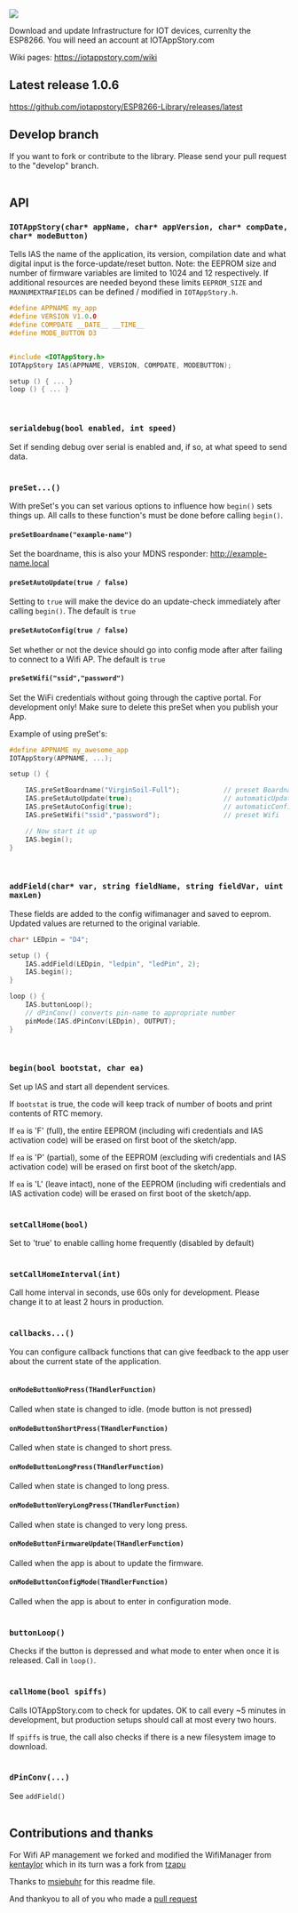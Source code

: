 <img src="https://github.com/iotappstory/ESP8266-Library/blob/master/readme.jpg"/>

Download and update Infrastructure for IOT devices, currenlty the ESP8266. You will need an account at IOTAppStory.com

Wiki pages: https://iotappstory.com/wiki

## Latest release 1.0.6
https://github.com/iotappstory/ESP8266-Library/releases/latest

## Develop branch

If you want to fork or contribute to the library. Please send your pull request to the "develop" branch.
</br></br>

## API

### `IOTAppStory(char* appName, char* appVersion, char* compDate, char* modeButton)`

Tells IAS the name of the application, its version, compilation date and what
digital input is the force-update/reset button. Note: the EEPROM size and number of firmware variables are limited to 1024 and 12 respectively. If additional resources are needed beyond these limits `EEPROM_SIZE` and `MAXNUMEXTRAFIELDS` can be defined / modified in `IOTAppStory.h`.

```c
#define APPNAME my_app
#define VERSION V1.0.0
#define COMPDATE __DATE__ __TIME__
#define MODE_BUTTON D3


#include <IOTAppStory.h>
IOTAppStory IAS(APPNAME, VERSION, COMPDATE, MODEBUTTON);

setup () { ... }
loop () { ... }
```
</br>

### `serialdebug(bool enabled, int speed)`

Set if sending debug over serial is enabled and, if so, at what speed to send
data.</br></br>

### `preSet...()`
With preSet's you can set various options to influence how `begin()` sets things up. All calls to
these function's must be done before calling `begin()`.

#### `preSetBoardname("example-name")`
Set the boardname, this is also your MDNS responder: http://example-name.local

#### `preSetAutoUpdate(true / false)`
Setting to `true` will make the device do an update-check immediately after calling `begin()`. The default is `true`

#### `preSetAutoConfig(true / false)`
Set whether or not the device should go into config mode after after failing to connect to a Wifi AP. The default is `true`

#### `preSetWifi("ssid","password")`
Set the WiFi credentials without going through the captive portal. For development only! Make sure to delete this preSet when you publish your App.


Example of using preSet's:
```c
#define APPNAME my_awesome_app
IOTAppStory(APPNAME, ...);

setup () {

    IAS.preSetBoardname("VirginSoil-Full");           // preset Boardname
    IAS.preSetAutoUpdate(true);                       // automaticUpdate (true, false)
    IAS.preSetAutoConfig(true);                       // automaticConfig (true, false)
    IAS.preSetWifi("ssid","password");                // preset Wifi

    // Now start it up
    IAS.begin();
}
```
</br>

### `addField(char* var, string fieldName, string fieldVar, uint maxLen)`

These fields are added to the config wifimanager and saved to eeprom.  Updated
values are returned to the original variable.

```c
char* LEDpin = "D4";

setup () {
    IAS.addField(LEDpin, "ledpin", "ledPin", 2);
    IAS.begin();
}

loop () {
    IAS.buttonLoop();
    // dPinConv() converts pin-name to appropriate number
    pinMode(IAS.dPinConv(LEDpin), OUTPUT);
}
```
</br>

### `begin(bool bootstat, char ea)`
Set up IAS and start all dependent services. 

If `bootstat` is true, the code will keep track of number of boots and print
contents of RTC memory.

If `ea` is 'F' (full), the entire EEPROM (including wifi credentials and IAS activation code) will be
erased on first boot of the sketch/app.

If `ea` is 'P' (partial), some of the EEPROM (excluding wifi credentials and IAS activation code) will be
erased on first boot of the sketch/app.

If `ea` is 'L' (leave intact), none of the EEPROM (including wifi credentials and IAS activation code) will be
erased on first boot of the sketch/app.</br></br>

### `setCallHome(bool)`
Set to 'true' to enable calling home frequently (disabled by default)</br></br>

### `setCallHomeInterval(int)`
Call home interval in seconds, use 60s only for development. Please change it to at least 2 hours in production.</br></br>

### `callbacks...()`
You can configure callback functions that can give feedback to the app user about the current state of the application.</br></br>


#### `onModeButtonNoPress(THandlerFunction)`
Called when state is changed to idle. (mode button is not pressed)

#### `onModeButtonShortPress(THandlerFunction)`
Called when state is changed to short press.

#### `onModeButtonLongPress(THandlerFunction)`
Called when state is changed to long press.

#### `onModeButtonVeryLongPress(THandlerFunction)`
Called when state is changed to very long press.

#### `onModeButtonFirmwareUpdate(THandlerFunction)`
Called when the app is about to update the firmware.

#### `onModeButtonConfigMode(THandlerFunction)`
Called when the app is about to enter in configuration mode.
</br></br>






### `buttonLoop()`
Checks if the button is depressed and what mode to enter when once it is released. Call in `loop()`.</br></br>

### `callHome(bool spiffs)`
Calls IOTAppStory.com to check for updates. OK to call every ~5 minutes in development, but production setups should call at most every two hours.

If `spiffs` is true, the call also checks if there is a new filesystem image to download.</br></br>

### `dPinConv(...)`
See `addField()`</br></br>

## Contributions and thanks
For Wifi AP management we forked and modified the WifiManager from [kentaylor](https://github.com/kentaylor/WiFiManager) which in its turn was a fork from [tzapu](https://github.com/tzapu/WiFiManager)

Thanks to [msiebuhr](https://github.com/msiebuhr) for this readme file.

And thankyou to all of you who made a [pull request](https://github.com/iotappstory/ESP8266-Library/graphs/contributors)
